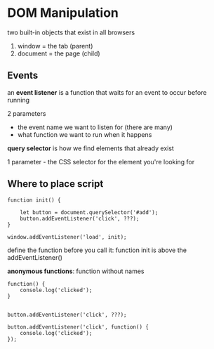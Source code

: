 # DOM Manipulation
two built-in objects that exist in all browsers

1.	window		= the tab (parent)
2.	document 	= the page (child)

## Events
an **event listener** is a function that waits for an event to occur before running

2 parameters
*	the event name we want to listen for (there are many)
*	what function we want to run when it happens

**query selector** is how we find elements that already exist

1 parameter - the CSS selector for the element you're looking for

## Where to place script
	function init() {

		let button = document.querySelector('#add');
		button.addEventListener('click', ???);
	}

	window.addEventListener('load', init);

define the function before you call it: function init is above the addEventListener()

**anonymous functions**: function without names

	function() {
		console.log('clicked');
	}


	button.addEventListener('click', ???);
	
	button.addEventListener('click', function() {
		console.log('clicked');
	});